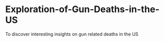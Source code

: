 # Exploration-of-Gun-Deaths-in-the-US
To discover interesting insights on gun related deaths in the US
